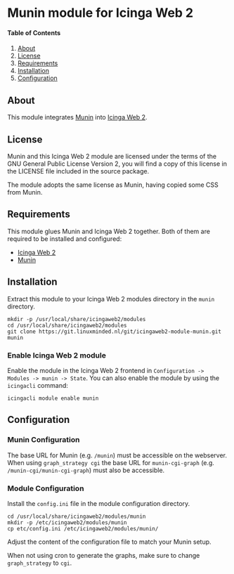 # Munin module for Icinga Web 2

#### Table of Contents

1. [About](#about)
2. [License](#license)
3. [Requirements](#requirements)
4. [Installation](#installation)
5. [Configuration](#configuration)

## About

This module integrates [Munin](https://github.com/munin-monitoring/munin) into [Icinga Web 2](https://github.com/Icinga/icingaweb2).

## License

Munin and this Icinga Web 2 module are licensed under the terms of the GNU General Public License Version 2, you will find a copy of this license in the LICENSE file included in the source package.

The module adopts the same license as Munin, having copied some CSS from Munin.

## Requirements

This module glues Munin and Icinga Web 2 together. Both of them are required
to be installed and configured:

* [Icinga Web 2](https://github.com/Icinga/icingaweb2)
* [Munin](https://github.com/munin-monitoring/munin)

## Installation

Extract this module to your Icinga Web 2 modules directory in the `munin` directory.

```
mkdir -p /usr/local/share/icingaweb2/modules
cd /usr/local/share/icingaweb2/modules
git clone https://git.linuxminded.nl/git/icingaweb2-module-munin.git munin
```

### Enable Icinga Web 2 module

Enable the module in the Icinga Web 2 frontend in `Configuration -> Modules -> munin -> State`.
You can also enable the module by using the `icingacli` command:

```
icingacli module enable munin
```

## Configuration

### Munin Configuration

The base URL for Munin (e.g. `/munin`) must be accessible on the webserver.
When using `graph_strategy cgi` the base URL for `munin-cgi-graph` (e.g. `/munin-cgi/munin-cgi-graph`) must also be accessible.

### Module Configuration

Install the `config.ini` file in the module configuration directory.

```
cd /usr/local/share/icingaweb2/modules/munin
mkdir -p /etc/icingaweb2/modules/munin
cp etc/config.ini /etc/icingaweb2/modules/munin/
```

Adjust the content of the configuration file to match your Munin setup.

When not using cron to generate the graphs, make sure to change `graph_strategy` to `cgi`.

